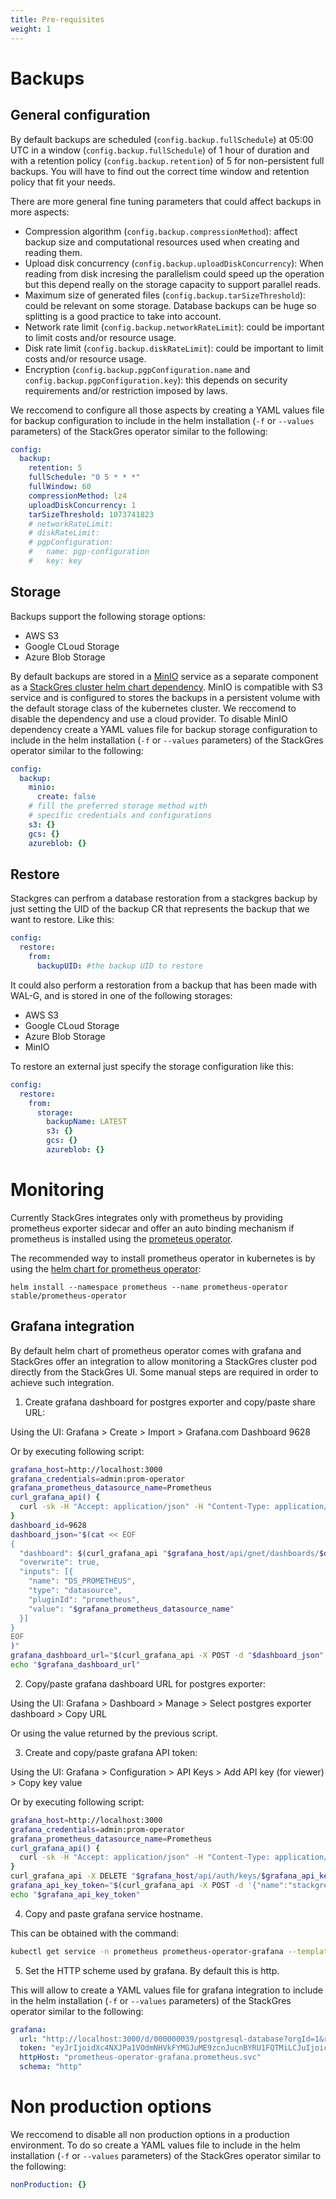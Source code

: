 ```yaml
---
title: Pre-requisites
weight: 1
---
```


# Backups

## General configuration

By default backups are scheduled (`config.backup.fullSchedule`) at 05:00 UTC in a window
 (`config.backup.fullSchedule`) of 1 hour of duration and with a retention policy
 (`config.backup.retention`) of 5 for non-persistent full backups. You will have to find out the
 correct time window and retention policy that fit your needs.

There are more general fine tuning parameters that could affect backups in more aspects:

* Compression algorithm (`config.backup.compressionMethod`): affect backup size and computational
 resources used when creating and reading them.
* Upload disk concurrency (`config.backup.uploadDiskConcurrency`): When reading from disk incresing
 the parallelism could speed up the operation but this depend really on the storage capacity to
 support parallel reads.
* Maximum size of generated files (`config.backup.tarSizeThreshold`): could be relevant on some
 storage. Database backups can be huge so splitting is a good practice to take into account.
* Network rate limit (`config.backup.networkRateLimit`): could be important to limit costs and/or
 resource usage.
* Disk rate limit (`config.backup.diskRateLimit`): could be important to limit costs and/or
 resource usage.
* Encryption (`config.backup.pgpConfiguration.name` and `config.backup.pgpConfiguration.key`):
 this depends on security requirements and/or restriction imposed by laws.

We reccomend to configure all those aspects by creating a YAML values file for backup
 configuration to include in the helm installation (`-f` or `--values` parameters) of the
 StackGres operator similar to the following:

``` yaml
config:
  backup:
    retention: 5
    fullSchedule: "0 5 * * *"
    fullWindow: 60
    compressionMethod: lz4
    uploadDiskConcurrency: 1
    tarSizeThreshold: 1073741823
    # networkRateLimit:
    # diskRateLimit:
    # pgpConfiguration:
    #   name: pgp-configuration
    #   key: key
```

## Storage

Backups support the following storage options:
 
* AWS S3
* Google CLoud Storage
* Azure Blob Storage

By default backups are stored in a [MinIO](https://min.io/) service as a separate component as a
 [StackGres cluster helm chart dependency](https://github.com/helm/charts/tree/master/stable/minio).
 MinIO is compatible with S3 service and is configured to stores the backups in a persistent volume
 with the default storage class of the kubernetes cluster. We reccomend to disable the dependency
 and use a cloud provider. To disable MinIO dependency create a YAML values file for backup storage
 configuration  to include in the helm installation (`-f` or `--values` parameters) of the
 StackGres operator similar to the following:

``` yaml
config:
  backup:
    minio:
      create: false
    # fill the preferred storage method with
    # specific credentials and configurations
    s3: {}
    gcs: {}
    azureblob: {}
```

## Restore

Stackgres can perfrom a database restoration from a stackgres backup by just setting the UID of 
 the backup CR that represents the backup that we want to restore. Like this:

``` yaml
config:
  restore:
    from:
      backupUID: #the backup UID to restore
```

It could also perform a restoration from a backup that has been made with WAL-G, and is stored 
 in one of the following storages:

* AWS S3
* Google CLoud Storage
* Azure Blob Storage
* MinIO

To restore an external just specify the storage configuration like this: 

``` yaml
config:
  restore:
    from:
      storage: 
        backupName: LATEST
        s3: {}
        gcs: {}
        azureblob: {}
```

# Monitoring

Currently StackGres integrates only with prometheus by providing prometheus exporter sidecar and
 offer an auto binding mechanism if prometheus is installed using the [prometeus operator](https://github.com/coreos/prometheus-operator).

The recommended way to install prometheus operator in kubernetes is by using the [helm chart for prometheus operator](https://github.com/helm/charts/tree/master/stable/prometheus-operator):

```
helm install --namespace prometheus --name prometheus-operator stable/prometheus-operator
```

## Grafana integration

By default helm chart of prometheus operator comes with grafana and StackGres offer an integration
 to allow monitoring a StackGres cluster pod directly from the StackGres UI. Some manual steps are
 required in order to achieve such integration.

1. Create grafana dashboard for postgres exporter and copy/paste share URL:

Using the UI: Grafana > Create > Import > Grafana.com Dashboard 9628

Or by executing following script:

``` sh
grafana_host=http://localhost:3000
grafana_credentials=admin:prom-operator
grafana_prometheus_datasource_name=Prometheus
curl_grafana_api() {
  curl -sk -H "Accept: application/json" -H "Content-Type: application/json" -u "$grafana_credentials" "$@"
}
dashboard_id=9628
dashboard_json="$(cat << EOF
{
  "dashboard": $(curl_grafana_api "$grafana_host/api/gnet/dashboards/$dashboard_id" | jq .json),
  "overwrite": true,
  "inputs": [{
    "name": "DS_PROMETHEUS",
    "type": "datasource",
    "pluginId": "prometheus",
    "value": "$grafana_prometheus_datasource_name"
  }]
}
EOF
)"
grafana_dashboard_url="$(curl_grafana_api -X POST -d "$dashboard_json" "$grafana_host/api/dashboards/import" | jq -r .importedUrl)"
echo "$grafana_dashboard_url"
```

2. Copy/paste grafana dashboard URL for postgres exporter:


Using the UI: Grafana > Dashboard > Manage > Select postgres exporter dashboard > Copy URL

Or using the value returned by the previous script.

3. Create and copy/paste grafana API token:

Using the UI: Grafana > Configuration > API Keys > Add API key (for viewer) > Copy key value

Or by executing following script:

``` sh
grafana_host=http://localhost:3000
grafana_credentials=admin:prom-operator
grafana_prometheus_datasource_name=Prometheus
curl_grafana_api() {
  curl -sk -H "Accept: application/json" -H "Content-Type: application/json" -u "$grafana_credentials" "$@"
}
curl_grafana_api -X DELETE "$grafana_host/api/auth/keys/$grafana_api_key_id" > /dev/null
grafana_api_key_token="$(curl_grafana_api -X POST -d '{"name":"stackgres", "role": "Viewer"}' "$grafana_host/api/auth/keys" | jq -r .key)"
echo "$grafana_api_key_token"
```

4. Copy and paste grafana service hostname.

This can be obtained with the command:

``` sh
kubectl get service -n prometheus prometheus-operator-grafana --template $'{{ .metadata.name }}.{{ .metadata.namespace }}.svc\n'
```

5. Set the HTTP scheme used by grafana. By default this is http.

This will allow to create a YAML values file for grafana integration to include in the helm
 installation (`-f` or `--values` parameters) of the StackGres operator similar to the following:

``` yaml
grafana:
  url: "http://localhost:3000/d/000000039/postgresql-database?orgId=1&refresh=10s"
  token: "eyJrIjoidXc4NXJPa1VOdmNHVkFYMGJuME9zcnJucnBYRU1FQTMiLCJuIjoic3RhY2tncmVzIiwiaWQiOjF9"
  httpHost: "prometheus-operator-grafana.prometheus.svc"
  schema: "http"
```

# Non production options

We reccomend to disable all non production options in a production environment. To do so create a
 YAML values file to include in the helm installation (`-f` or `--values` parameters) of the
 StackGres operator similar to the following:

``` yaml
nonProduction: {}
```
